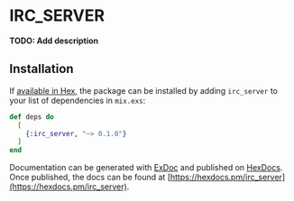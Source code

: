 # IRC_SERVER

**TODO: Add description**

## Installation

If [available in Hex](https://hex.pm/docs/publish), the package can be installed
by adding `irc_server` to your list of dependencies in `mix.exs`:

```elixir
def deps do
  [
    {:irc_server, "~> 0.1.0"}
  ]
end
```

Documentation can be generated with [ExDoc](https://github.com/elixir-lang/ex_doc)
and published on [HexDocs](https://hexdocs.pm). Once published, the docs can
be found at [https://hexdocs.pm/irc_server](https://hexdocs.pm/irc_server).

